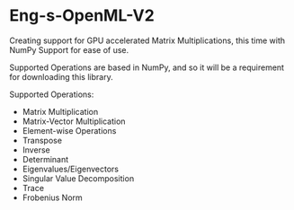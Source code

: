 # Eng-s-OpenML-V2
Creating support for GPU accelerated Matrix Multiplications, this time with NumPy Support for ease of use. 


Supported Operations are based in NumPy, and so it will be a requirement for downloading this library. 

Supported Operations:
- Matrix Multiplication
- Matrix-Vector Multiplication
- Element-wise Operations
- Transpose
- Inverse
- Determinant
- Eigenvalues/Eigenvectors
- Singular Value Decomposition
- Trace
- Frobenius Norm